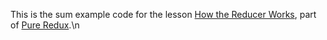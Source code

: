 This is the sum example code for the lesson [How the Reducer Works](https://daveceddia.podia.com/courses/pure-redux/54077-redux-core-concepts/152874-how-the-reducer-works), part of [Pure Redux](https://daveceddia.com/pure-redux/).\n
